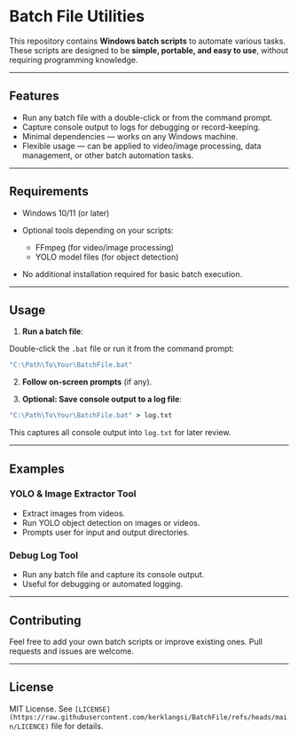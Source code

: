 # Batch File Utilities

This repository contains **Windows batch scripts** to automate various tasks. These scripts are designed to be **simple, portable, and easy to use**, without requiring programming knowledge.

---

## Features

* Run any batch file with a double-click or from the command prompt.
* Capture console output to logs for debugging or record-keeping.
* Minimal dependencies — works on any Windows machine.
* Flexible usage — can be applied to video/image processing, data management, or other batch automation tasks.

---

## Requirements

* Windows 10/11 (or later)
* Optional tools depending on your scripts:

  * FFmpeg (for video/image processing)
  * YOLO model files (for object detection)
* No additional installation required for basic batch execution.

---

## Usage

1. **Run a batch file**:

Double-click the `.bat` file or run it from the command prompt:

```bat
"C:\Path\To\Your\BatchFile.bat"
```

2. **Follow on-screen prompts** (if any).

3. **Optional: Save console output to a log file**:

```bat
"C:\Path\To\Your\BatchFile.bat" > log.txt
```

This captures all console output into `log.txt` for later review.

---

## Examples

### YOLO & Image Extractor Tool

* Extract images from videos.
* Run YOLO object detection on images or videos.
* Prompts user for input and output directories.

### Debug Log Tool

* Run any batch file and capture its console output.
* Useful for debugging or automated logging.

---

## Contributing

Feel free to add your own batch scripts or improve existing ones. Pull requests and issues are welcome.

---

## License

MIT License. See `[LICENSE](https://raw.githubusercontent.com/kerklangsi/BatchFile/refs/heads/main/LICENCE)` file for details.
